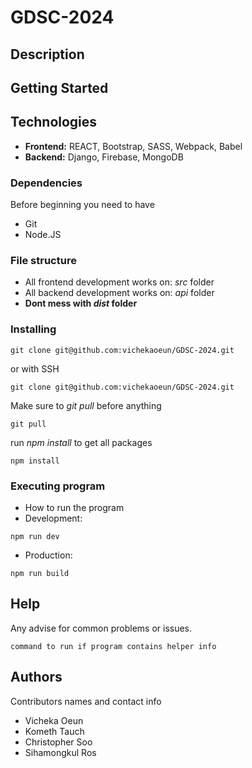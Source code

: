 # GDSC-2024
## Description
## Getting Started
## Technologies
* **Frontend:** REACT, Bootstrap, SASS, Webpack, Babel
* **Backend:** Django, Firebase, MongoDB
### Dependencies
Before beginning you need to have
* Git
* Node.JS
### File structure
* All frontend development works on: *src* folder
* All backend development works on: *api* folder
* **Dont mess with *dist* folder**
### Installing

```
git clone git@github.com:vichekaoeun/GDSC-2024.git
```
or with SSH
```
git clone git@github.com:vichekaoeun/GDSC-2024.git
```
Make sure to *git pull* before anything
```
git pull
```
run *npm install* to get all packages
```
npm install
```
### Executing program

* How to run the program
* Development:
```
npm run dev
```
* Production:
```
npm run build
```

## Help

Any advise for common problems or issues.
```
command to run if program contains helper info
```

## Authors

Contributors names and contact info

* Vicheka Oeun
* Kometh Tauch
* Christopher Soo
* Sihamongkul Ros
